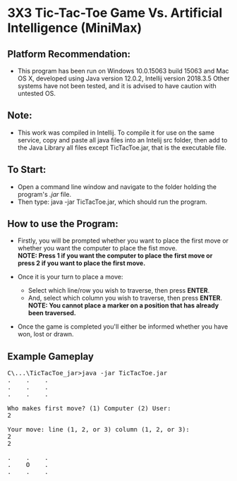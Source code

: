 # 3X3 Tic-Tac-Toe Game Vs. Artificial Intelligence (MiniMax)

## Platform Recommendation:
* This program has been run on Windows 10.0.15063 build 15063 and Mac OS X, developed using Java version 12.0.2, Intellij version 2018.3.5
Other systems have not been tested, and it is advised to have caution with untested OS.

## Note:
* This work was compiled in Intellij. To compile it for use on the same service, copy and paste all java files into an Intelij src folder, then add to the Java Library all files except TicTacToe.jar, that is the executable file.

## To Start:
* Open a command line window and navigate to the folder holding the program's *.jar* file.
* Then type: java -jar TicTacToe.jar, which should run the program.

## How to use the Program:
* Firstly, you will be prompted whether you want to place the first move or whether you want the computer to place the fist move.  
**NOTE: Press 1 if you want the computer to place the first move or press 2 if you want to place the first move.**

* Once it is your turn to place a move:
  * Select which line/row you wish to traverse, then press **ENTER**.
  * And, select which column you wish to traverse, then press **ENTER**.  
  **NOTE: You cannot place a marker on a position that has already been traversed.**

* Once the game is completed you'll either be informed whether you have won, lost or drawn.

## Example Gameplay
<pre>
C\...\TicTacToe_jar>java -jar TicTacToe.jar
.    .    .  
.    .    .  
.    .    .  

Who makes first move? (1) Computer (2) User:  
2  

Your move: line (1, 2, or 3) column (1, 2, or 3):  
2  
2  

.    .    .  
.    O    .  
.    .    .  
</pre>
